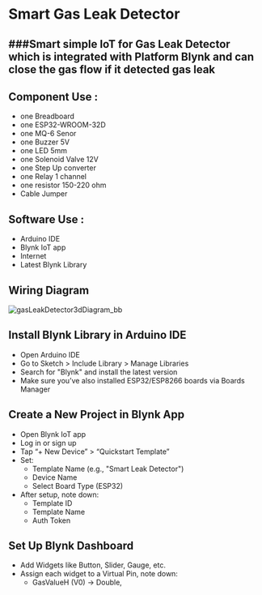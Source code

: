 # Smart Gas Leak Detector
###Smart simple IoT for Gas Leak Detector which is integrated with Platform Blynk and can close the gas flow if it detected gas leak
----------------------------------------------------------------------------
## Component Use : 
- one Breadboard
- one ESP32-WROOM-32D
- one MQ-6 Senor
- one Buzzer 5V
- one LED 5mm
- one Solenoid Valve 12V
- one Step Up converter
- one Relay 1 channel
- one resistor 150-220 ohm
- Cable Jumper

## Software Use :
- Arduino IDE
- Blynk IoT app
- Internet
- Latest Blynk Library

## Wiring Diagram
![gasLeakDetector3dDiagram_bb](https://github.com/user-attachments/assets/1f884a6c-742c-42f5-8ccb-8c7454d07845)

## Install Blynk Library in Arduino IDE
- Open Arduino IDE
- Go to Sketch > Include Library > Manage Libraries
- Search for "Blynk" and install the latest version
- Make sure you’ve also installed ESP32/ESP8266 boards via Boards Manager

## Create a New Project in Blynk App
- Open Blynk IoT app
- Log in or sign up
- Tap “+ New Device” > “Quickstart Template”
- Set:
  - Template Name (e.g., "Smart Leak Detector")
  - Device Name
  - Select Board Type (ESP32)
- After setup, note down:
  - Template ID
  - Template Name
  - Auth Token

## Set Up Blynk Dashboard
- Add Widgets like Button, Slider, Gauge, etc.
- Assign each widget to a Virtual Pin, note down:
  - GasValueH (V0) -> Double, 
